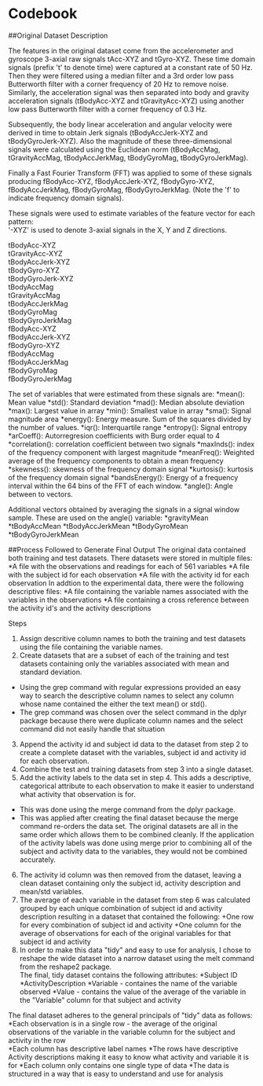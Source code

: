 # Codebook

##Original Dataset Description

The features in the original dataset come from the accelerometer and gyroscope 3-axial raw signals tAcc-XYZ and tGyro-XYZ. These time domain signals (prefix 't' to denote time) were captured at a constant rate of 50 Hz. Then they were filtered using a median filter and a 3rd order low pass Butterworth filter with a corner frequency of 20 Hz to remove noise. Similarly, the acceleration signal was then separated into body and gravity acceleration signals (tBodyAcc-XYZ and tGravityAcc-XYZ) using another low pass Butterworth filter with a corner frequency of 0.3 Hz. 

Subsequently, the body linear acceleration and angular velocity were derived in time to obtain Jerk signals (tBodyAccJerk-XYZ and tBodyGyroJerk-XYZ). Also the magnitude of these three-dimensional signals were calculated using the Euclidean norm (tBodyAccMag, tGravityAccMag, tBodyAccJerkMag, tBodyGyroMag, tBodyGyroJerkMag). 

Finally a Fast Fourier Transform (FFT) was applied to some of these signals producing fBodyAcc-XYZ, fBodyAccJerk-XYZ, fBodyGyro-XYZ, fBodyAccJerkMag, fBodyGyroMag, fBodyGyroJerkMag. (Note the 'f' to indicate frequency domain signals). 

These signals were used to estimate variables of the feature vector for each pattern:  
'-XYZ' is used to denote 3-axial signals in the X, Y and Z directions.

tBodyAcc-XYZ  
tGravityAcc-XYZ  
tBodyAccJerk-XYZ  
tBodyGyro-XYZ  
tBodyGyroJerk-XYZ  
tBodyAccMag  
tGravityAccMag  
tBodyAccJerkMag  
tBodyGyroMag  
tBodyGyroJerkMag  
fBodyAcc-XYZ  
fBodyAccJerk-XYZ  
fBodyGyro-XYZ  
fBodyAccMag  
fBodyAccJerkMag  
fBodyGyroMag  
fBodyGyroJerkMag  

The set of variables that were estimated from these signals are: 
*mean(): Mean value
*std(): Standard deviation
*mad(): Median absolute deviation 
*max(): Largest value in array
*min(): Smallest value in array
*sma(): Signal magnitude area
*energy(): Energy measure. Sum of the squares divided by the number of values. 
*iqr(): Interquartile range 
*entropy(): Signal entropy
*arCoeff(): Autorregresion coefficients with Burg order equal to 4
*correlation(): correlation coefficient between two signals
*maxInds(): index of the frequency component with largest magnitude
*meanFreq(): Weighted average of the frequency components to obtain a mean frequency
*skewness(): skewness of the frequency domain signal 
*kurtosis(): kurtosis of the frequency domain signal 
*bandsEnergy(): Energy of a frequency interval within the 64 bins of the FFT of each window.
*angle(): Angle between to vectors.

Additional vectors obtained by averaging the signals in a signal window sample. These are used on the angle() variable:
*gravityMean
*tBodyAccMean
*tBodyAccJerkMean
*tBodyGyroMean
*tBodyGyroJerkMean

##Process Followed to Generate Final Output
The original data contained both training and test datasets.  There datasets were stored in multiple files:
*A file with the observations and readings for each of 561 variables
*A file with the subject id for each observation 
*A file with the activity id for each observation
In addtion to the experimental data, there were the following descriptive files:
*A file containing the variable names associated with the variables in the observations
*A file containing a cross reference between the activity id's and the activity descriptions

Steps  
1. Assign descritive column names to both the training and test datasets using the file containing the variable names.
2. Create datasets that are a subset of each of the training and test datasets containing only the variables associated with mean and standard deviation.
+ Using the grep command with regular expressions provided an easy way to search the descriptive column names to select any column whose name contained the either the text mean() or std().
+ The grep command was chosen over the select command in the dplyr package because there were duplicate column names and the select command did not easily handle that situation
3. Append the activity id and subject id data to the dataset from step 2 to create a complete dataset with the variables, subject id and activity id for each observation.
4. Combine the test and training datasets from step 3 into a single dataset.
5. Add the activity labels to the data set in step 4.  This adds a descriptive, categorical attribute to each observation to make it easier to understand what activity that observation is for.
+ This was done using the merge command from the dplyr package.
+ This was applied after creating the final dataset because the merge command re-orders the data set.  The original datasets are all in the same order which allows them to be combined cleanly.  If the application of the activity labels was done using merge prior to combining all of the subject and activity data to the variables, they would not be combined accurately.
6. The activity id column was then removed from the dataset, leaving a clean dataset containing only the subject id, activity description and mean/std variables.
7. The average of each variable in the dataset from step 6 was calculated grouped by each unique combination of subject id and activity description resulting in a dataset that contained the following:
+One row for every combination of subject id and activity
+One column for the average of observations for each of the original variables for that subject id and activity
8. In order to make this data "tidy" and easy to use for analysis, I chose to reshape the wide dataset into a narrow dataset using the melt command from the reshape2 package.   
The final, tidy dataset contains the following attributes:
*Subject ID
*ActivityDescription
*Variable - containes the name of the variable observed
*Value - contains the value of the average of the variable in the "Variable" column for that subject and activity

The final dataset adheres to the general principals of "tidy" data as follows:
*Each observation is in a single row - the average of the original observations of the variable in the variable column for the subject and activity in the row  
*Each column has descriptive label names
*The rows have descriptive Activity descriptions making it easy to know what activity and variable it is for
*Each column only contains one single type of data
*The data is structured in a way that is easy to understand and use for analysis
